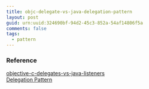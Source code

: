 ```yaml
---
title: objc-delegate-vs-java-delegation-pattern
layout: post
guid: urn:uuid:324690bf-94d2-45c3-852a-54af14806f5a
comments: false
tags:
  - pattern
---
```


### Reference
[objective-c-delegates-vs-java-listeners](https://stackoverflow.com/a/6102902/3171537)  
[Delegation Pattern](http://best-practice-software-engineering.ifs.tuwien.ac.at/patterns/delegation.html)

